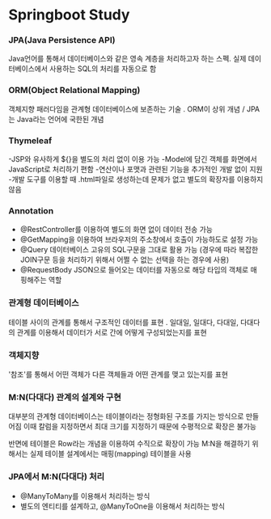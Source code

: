 # Springboot Study

### JPA(Java Persistence API) 
Java언어를 통해서 데이터베이스와 같은 영속 계층을 처리하고자 하는 스펙. 실제 데이터베이스에서 사용하는 SQL의 처리를 자동으로 함

### ORM(Object Relational Mapping) 
객체지향 패러다임을 관계형 데이터베이스에 보존하는 기술 . ORM이 상위 개념 / JPA는 Java라는 언어에 국한된 개념


### Thymeleaf
-JSP와 유사하게 ${}을 별도의 처리 없이 이용 가능
-Model에 담긴 객체를 화면에서 JavaScript로 처리하기 편함
-연산이나 포맷과 관련된 기능을 추가적인 개발 없이 지원
-개발 도구를 이용할 때 .html파일로 생성하는데 문제가 없고 별도의 확장자를 이용하지 않음


### Annotation
- @RestController를 이용하여 별도의 화면 없이 데이터 전송 가능
- @GetMapping을 이용하여 브라우저의 주소창에서 호출이 가능하도로 설정 가능
- @Query 데이터베이스 고유의 SQL구문을 그대로 활용 가능 (경우에 따라 복잡한 JOIN구문 등을 처리하기 위해서 어쩔 수 없는 선택을 하는 경우에 사용)
- @RequestBody JSON으로 들어오는 데이터를 자동으로 해당 타입의 객체로 매핑해주는 역할


### 관계형 데이터베이스  
테이블 사이의 관계를 통해서 구조적인 데이터를 표현 . 일대일, 일대다, 다대일, 다대다의 관계를 이용해서 데이터가 서로 간에 어떻게 구성되었는지를 표현
### 객체지향 
'참조'를 통해서 어떤 객체가 다른 객체들과 어떤 관계를 맺고 있는지를 표현

### M:N(다대다) 관계의 설계와 구현
대부분의 관계형 데이터베이스는 테이블이라는 정형화된 구조를 가지는 방식으로 만들어짐
이때 칼럼을 지정하면서 최대 크기를 지정하기 때문에 수평적으로 확장은 불가능

반면에 테이블은 Row라는 개념을 이용하여 수직으로 확장이 가능
M:N을 해결하기 위해서는 실제 테이블 설계에서는 매핑(mapping) 테이블을 사용

### JPA에서 M:N(다대다) 처리
- @ManyToMany를 이용해서 처리하는 방식
- 별도의 엔티티를 설계하고, @ManyToOne을 이용해서 처리하는 방식
